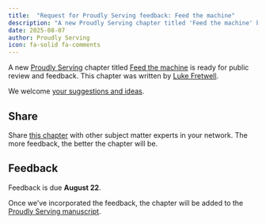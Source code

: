 ```yaml
---
title:  "Request for Proudly Serving feedback: Feed the machine"
description: "A new Proudly Serving chapter titled 'Feed the machine' by Luke Fretwell is ready for public review and feedback."
date: 2025-08-07
author: Proudly Serving
icon: fa-solid fa-comments
---
```


A new [Proudly Serving](/) chapter titled [Feed the machine](/contents/feed-the-machine) is ready for public review and feedback. This chapter was written by [Luke Fretwell](/contributors/luke-fretwell).

We welcome [your suggestions and ideas](/contents/feed-the-machine).

## Share

Share [this chapter](/contents/feed-the-machine) with other subject matter experts in your network. The more feedback, the better the chapter will be.

## Feedback

Feedback is due **August 22**.

Once we’ve incorporated the feedback, the chapter will be added to the [Proudly Serving manuscript](/manuscript/).
